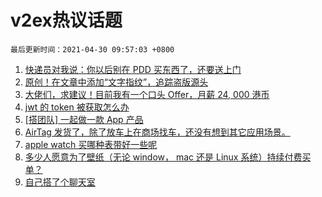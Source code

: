 # v2ex热议话题

`最后更新时间：2021-04-30 09:57:03 +0800`

1. [快递员对我说：你以后别在 PDD 买东西了，还要送上门](https://www.v2ex.com/t/774119)
1. [原创！在文章中添加“文字指纹”，追踪盗版源头](https://www.v2ex.com/t/774059)
1. [大佬们，求建议！目前我有一个口头 Offer，月薪 24, 000 港币](https://www.v2ex.com/t/774193)
1. [jwt 的 token 被获取怎么办](https://www.v2ex.com/t/774028)
1. [[搭团队] 一起做一款 App 产品](https://www.v2ex.com/t/774007)
1. [AirTag 发货了，除了放车上在商场找车，还没有想到其它应用场景。](https://www.v2ex.com/t/774039)
1. [apple watch 买哪种表带好一些呢](https://www.v2ex.com/t/774057)
1. [多少人愿意为了壁纸（无论 window， mac 还是 Linux 系统）持续付费买单？](https://www.v2ex.com/t/774099)
1. [自己搭了个聊天室](https://www.v2ex.com/t/774073)

